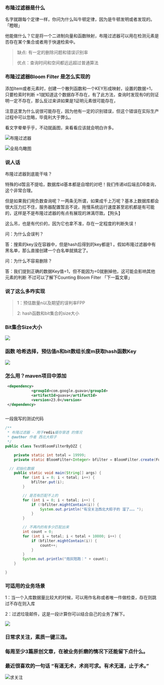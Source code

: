 

### 布隆过滤器是什么

名字就跟每个定律一样，你问为什么叫牛顿定律，因为是牛顿发明或者发现的。「瞪眼」

他能做什么？它是将一个二进制向量和函数映射，布隆过滤器可以用在检测元素是否存在某个集合或者用于快速检索中。

> 缺点: 有一定的删除问题和错误识别率
>
> 优点：查询时间和空间都远远超过普通算法

### 布隆过滤器Bloom Filter 是怎么实现的

添加Item或者元素时，创建一个散列函数和一个KEY形成映射，设置的数据=1，只要检索时判断 =1就知道这个数据存不存在，有了此方法，查询时发现有0的则证明一定不存在，那么反过来讲如果是1证明元素很可能存在，

注意这里为什么说很可能存在，因为他有一定的识别错误，但这个错误在实际生产过程中可以忽略，毕竟利大于弊么。

看文字晕晕乎乎，不动就画图，来看看应该就会明白许多。

![布隆过滤器](https://gitee.com/stivepeim/img4mk/raw/master/20210413103552.png)

![全局鸟瞰图](https://gitee.com/stivepeim/img4mk/raw/master/20210414180509.png)

### 说人话

布隆过滤器到底能干啥？

特殊的id暂且不提哈，数据库id基本都是自增的对吧！我们传递id后端去DB查询，这个非常合理。

但是如果我们用负数查询呢？一两条无所谓，如果成千上万呢？基本上数据库都会很大压力扛不住，服务器配置暂且不说，拖慢系统运行速度甚至宕机都是有可能的，这样是不是布隆过滤器的有点有展现的淋漓尽致。【狗头】

这么吊，也是有代价的，因为它也拿不准，存在一定程度的判断失误！

问：为什么会误判？

答：搜索的key没在容器中，但是hash后得到的key都是1 。假如布隆过滤器中有黑名单，那么直接创建一个白名单就搞定了。

问：为什么不容易删除？

答：我们提到正确的数据Key值=1，但不能因为=0就删掉他，这可能会影响其他元素的判断 不过可以了解下Counting Bloom Filter 「下一篇文章」

### 说了这么多咋实现

> 1：预估数量n以及期望的误判率FPP
>
> 2:  hash函数和bit集合的size大小

### Bit集合Size大小

![](https://gitee.com/stivepeim/img4mk/raw/master/20210413142626.png)

### 函数 哈希选择，预估值n和bit数组长度m获取hash函数Key

![](https://gitee.com/stivepeim/img4mk/raw/master/20210413143024.png)

### 怎么用？maven项目中添加

~~~ xml
 <dependency>
            <groupId>com.google.guava</groupId>
            <artifactId>guava</artifactId>
            <version>23.0</version>
 </dependency>    



~~~

一段我写的测试代码

~~~ java
/**
 * 布隆过滤器 - 用于redis缓存穿透 的情况
 * @author 作者 西北大粽子
 */
public class TestBloomFilterByDZZ {

    private static int total = 19999;
    private static BloomFilter<Integer> bfilter = BloomFilter.create(Funnels.integerFunnel(), total);

  // 初始化数据
    public static void main(String[] args) {
        for (int i = 0; i < total; i++) {
            bfilter.put(i);
        }

        // 是否有匹配不上的
        for (int i = 0; i < total; i++) {
            if (!bfilter.mightContain(i)) {
                System.out.println("有没关注西北大粽子的 溜了。。。");
            }
        }

        // 不再内的有多少匹配出来
        int count = 0;
        for (int i = total; i < total + 10000; i++) {
            if (bfilter.mightContain(i)) {
                count++;
            }
        }
        System.out.println("炮灰陪跑：" + count);
    }

}
~~~

### 可适用的业务场景

1：当一个入库数据量比较大的时候，可以用作名称或者唯一件做检查，存在则跳过不存在则入库

2：过滤垃圾邮件，这是一段计算你可以结合自己的业务了解下。

![](https://gitee.com/stivepeim/img4mk/raw/master/20210413145000.png)



### 日常求关注，素质一键三连。

### 每周至少3篇原创文章，在被业务折磨的情况下还能留下点什么。

### 最近很喜欢的一句话 “有道无术，术尚可求。有术无道，止于术。”

![求关注](https://gitee.com/stivepeim/img4mk/raw/master/20210413150115.png)